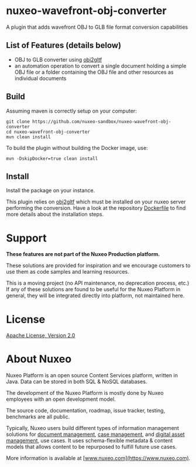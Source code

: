 nuxeo-wavefront-obj-converter
===================

A plugin that adds wavefront OBJ to GLB file format conversion capabilities

## List of Features (details below)

- OBJ to GLB converter using [obj2gltf](https://github.com/CesiumGS/obj2gltf)
- an automation operation to convert a single document holding a simple OBJ file or a folder containing the OBJ file and other resources as individual documents

## Build

Assuming maven is correctly setup on your computer:

```
git clone https://github.com/nuxeo-sandbox/nuxeo-wavefront-obj-converter
cd nuxeo-wavefront-obj-converter
mvn clean install
```

To build the plugin without building the Docker image, use:

```
mvn -DskipDocker=true clean install
```

## Install

Install the package on your instance.

This plugin relies on [obj2gltf](https://github.com/CesiumGS/obj2gltf) which must be installed on your nuxeo server performing the conversion. 
Have a look at the repository [Dockerfile](https://github.com/nuxeo-sandbox/nuxeo-wavefront-obj-converter/blob/master/nuxeo-wavefront-obj-converter-docker/Dockerfile) to find more details about the installation steps.

# Support

**These features are not part of the Nuxeo Production platform.**

These solutions are provided for inspiration and we encourage customers to use them as code samples and learning resources.

This is a moving project (no API maintenance, no deprecation process, etc.) If any of these solutions are found to be useful for the Nuxeo Platform in general, they will be integrated directly into platform, not maintained here.

# License

[Apache License, Version 2.0](http://www.apache.org/licenses/LICENSE-2.0.html)

# About Nuxeo

Nuxeo Platform is an open source Content Services platform, written in Java. Data can be stored in both SQL & NoSQL databases.

The development of the Nuxeo Platform is mostly done by Nuxeo employees with an open development model.

The source code, documentation, roadmap, issue tracker, testing, benchmarks are all public.

Typically, Nuxeo users build different types of information management solutions for [document management](https://www.nuxeo.com/solutions/document-management/), [case management](https://www.nuxeo.com/solutions/case-management/), and [digital asset management](https://www.nuxeo.com/solutions/dam-digital-asset-management/), use cases. It uses schema-flexible metadata & content models that allows content to be repurposed to fulfill future use cases.

More information is available at [www.nuxeo.com](https://www.nuxeo.com).
